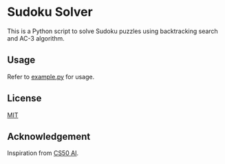 # Sudoku Solver

This is a Python script to solve Sudoku puzzles using backtracking search and AC-3 algorithm.

## Usage
Refer to [example.py](example.py) for usage.

## License
[MIT](LICENSE)

## Acknowledgement
Inspiration from [CS50 AI](https://cs50.harvard.edu/ai/2020/notes/3/#backtracking-search).
